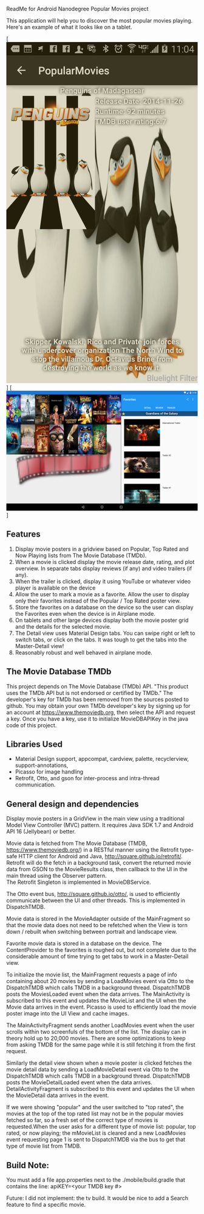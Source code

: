 ReadMe for Android Nanodegree Popular Movies project

This application will help you to discover the most popular movies playing.
Here's an example of what it looks like on a tablet.

[![Landscape screenshot](https://github.com/bbazemore/Android-Nanodegree/blob/master/PopularMovies/device-screenshot-detail-portrait.png?raw=true "Tablet Master-Detail landscape")]
[![Portrait screenshot](https://github.com/bbazemore/Android-Nanodegree/blob/master/PopularMovies/device-screenshot-detail-landscape.png?raw=true "Tablet Master-Detail portrait")]

Features
--------
  1. Display movie posters in a gridview based on Popular, Top Rated and Now Playing lists
  from The Movie Database (TMDb).
  2. When a movie is clicked display the movie release date, rating, and plot overview.
  In separate tabs display reviews (if any) and video trailers (if any).
  3. When the trailer is clicked, display it using YouTube or whatever video
  player is available on the device
  4. Allow the user to mark a movie as a favorite. Allow the user to display only their
  favorites instead of the Popular / Top Rated poster view.
  5. Store the favorites on a database on the device so the user can display the Favorites even
  when the device is in Airplane mode.
  6. On tablets and other large devices display both the movie poster grid and the details
  for the selected movie.  
  7. The Detail view uses Material Design tabs.  You can swipe right or left to switch tabs, 
  or click on the tabs.  It was tough to get the tabs into the Master-Detail view!
  8. Reasonably robust and well behaved in airplane mode.

The Movie Database TMDb
------------------------
This project depends on The Movie Database (TMDb) API.
"This product uses the TMDb API but is not endorsed or certified by TMDb."
The developer's key for TMDb has been removed from the sources posted to github.
You may obtain your own TMDb developer's key by signing up for an account at https://www.themoviedb.org,
then select the API and request a key.
Once you have a key, use it to initialize MovieDBAPIKey in the java code of this project.

Libraries Used
---------------
* Material Design support, appcompat, cardview, palette, recyclerview, support-annotations, 
* Picasso for image handling
* Retrofit, Otto, and gson for inter-process and intra-thread communication.

General design and dependencies
-------------------------------
Display movie posters in a GridView in the main view using a traditional Model View Controller
(MVC) pattern.  It requires Java SDK 1.7 and Android API 16 (Jellybean) or better.

Movie data is fetched from The Movie Database (TMDB, https://www.themoviedb.org/)
in a RESTful manner using the Retrofit type-safe HTTP client for Android and Java,
http://square.github.io/retrofit/.  Retrofit will do the fetch in a background task,
convert the returned movie data from GSON to the MovieResults class,
then callback to the UI in the main thread using the Observer pattern.  
The Retrofit Singleton is implemented in MovieDBService.

The Otto event bus, http://square.github.io/otto/, is used to efficiently
communicate between the UI and other threads.  This is implemented in DispatchTMDB.

Movie data is stored in the MovieAdapter outside of the MainFragment so that
the movie data does not need to be refetched when the View is torn down /
rebuilt when switching between portrait and landscape view.

Favorite movie data is stored in a database on the device. The ContentProvider to
the favorites is roughed out, but not complete due to the considerable amount of
time trying to get tabs to work in a Master-Detail view.

To initialize the movie list, the MainFragment requests a page of info containing
about 20 movies by sending a LoadMovies event via Otto to the DispatchTMDB which
calls TMDB in a background thread.  DispatchTMDB posts the MoviesLoaded event
when the data arrives.  The MainActivity is subscribed to this event and
updates the MovieList and the UI when the Movie data arrives in the event.  Picasso
is used to efficiently load the movie poster image into the UI View and cache images.

The MainActivityFragment sends another LoadMovies event when the user scrolls within
two screenfuls of the bottom of the list. The display can in theory hold up to 20,000
movies.  There are some optimizations to keep from asking TMDB for the same page while
it is still fetching it from the first request.

Similarly the detail view shown when a movie poster is clicked fetches the movie
detail data by sending a LoadMovieDetail event via Otto to the DispatchTMDB which
calls TMDB in a background thread.  DispatchTMDB posts the MovieDetailLoaded event
when the data arrives.  DetailActivityFragment is subscribed to this event and
updates the UI when the MovieDetail data arrives in the event.

If we were showing "popular" and the user switched to "top rated", the movies at the
top of the top rated list may not be in the popular movies fetched so far, so a
fresh set of the correct type of movies is requested.When the user asks for a different type
of movie list: popular, top rated, or now playing;
the mMovieList is cleared and a new LoadMovies event requesting page 1 is sent to
DispatchTMDB via the bus to get that type of movie list from TMDB.
    
Build Note:
-----------
You must add a file app.properties next to the ./mobile/build.gradle that contains the line:
apiKEY=<your TMDB key #>

Future:
I did not implement: the tv build.
It would be nice to add a Search feature to find a specific movie.
